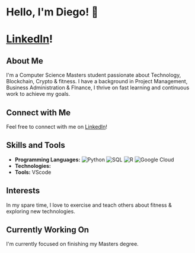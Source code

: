 <!DOCTYPE html>
<html lang="en">

<head>
  <meta charset="UTF-8">
  
</head>

<body>

  <h1>Hello, I'm Diego! 👋</h1>
  <h1><a href=https://www.linkedin.com/in/diego-gerlach-38308bb2/>LinkedIn</a>!</h1>

  <h2>About Me</h2>
  <p>
    I'm a Computer Science Masters student passionate about Technology, Blockchain, Crypto & fitness. I have a background in Project Management, Business Administration & FInance, I thrive on fast learning and continuous work to achieve my goals.
  </p>

 <h2>Connect with Me</h2>
  <p>
    Feel free to connect with me on <a href=https://www.linkedin.com/in/diego-gerlach-38308bb2/>LinkedIn</a>!
  </p>


  <h2>Skills and Tools</h2>
  <ul>
    <li><strong>Programming Languages:</strong> <img src="https://img.shields.io/badge/Python-3776AB?style=for-the-badge&logo=python&logoColor=white" alt="Python">
<img src="https://img.shields.io/badge/SQL-003B57?style=for-the-badge&logo=sql&logoColor=white" alt="SQL">
<img src="https://img.shields.io/badge/R-276DC3?style=for-the-badge&logo=r&logoColor=white" alt="R">
<img src="https://img.shields.io/badge/Google%20Cloud-4285F4?style=for-the-badge&logo=google-cloud&logoColor=white" alt="Google Cloud">
</li>
    <li><strong>Technologies:</strong> </li>
    <li><strong>Tools:</strong> VScode</li>
  </ul>

  <h2>Interests</h2>
  <p>
    In my spare time, I love to exercise and teach others about fitness & exploring new technologies.
  </p>

 

  <h2>Currently Working On</h2>
  <p>
    I'm currently focused on finishing my Masters degree.
  </p>

</body>

</html>
